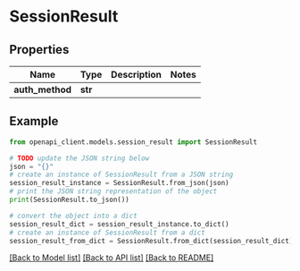 # SessionResult


## Properties

Name | Type | Description | Notes
------------ | ------------- | ------------- | -------------
**auth_method** | **str** |  | 

## Example

```python
from openapi_client.models.session_result import SessionResult

# TODO update the JSON string below
json = "{}"
# create an instance of SessionResult from a JSON string
session_result_instance = SessionResult.from_json(json)
# print the JSON string representation of the object
print(SessionResult.to_json())

# convert the object into a dict
session_result_dict = session_result_instance.to_dict()
# create an instance of SessionResult from a dict
session_result_from_dict = SessionResult.from_dict(session_result_dict)
```
[[Back to Model list]](../README.md#documentation-for-models) [[Back to API list]](../README.md#documentation-for-api-endpoints) [[Back to README]](../README.md)


